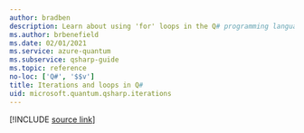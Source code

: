 ```yaml
---
author: bradben
description: Learn about using 'for' loops in the Q# programming language.
ms.author: brbenefield
ms.date: 02/01/2021
ms.service: azure-quantum
ms.subservice: qsharp-guide
ms.topic: reference
no-loc: ['Q#', '$$v']
title: Iterations and loops in Q#
uid: microsoft.quantum.qsharp.iterations
---
```


<!---
# Iterations and loops in Q#
-->

[!INCLUDE [source link](~/includes/qsharp-language/Specifications/Language/2_Statements/iterations.md)]